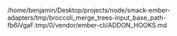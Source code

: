 /home/benjamin/Desktop/projects/node/smack-ember-adapters/tmp/broccoli_merge_trees-input_base_path-fb6iVgaF.tmp/0/vendor/ember-cli/ADDON_HOOKS.md
